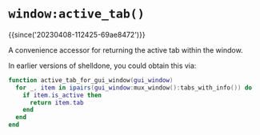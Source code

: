 # `window:active_tab()`

{{since('20230408-112425-69ae8472')}}

A convenience accessor for returning the active tab within the window.

In earlier versions of shelldone, you could obtain this via:

```lua
function active_tab_for_gui_window(gui_window)
  for _, item in ipairs(gui_window:mux_window():tabs_with_info()) do
    if item.is_active then
      return item.tab
    end
  end
end
```

